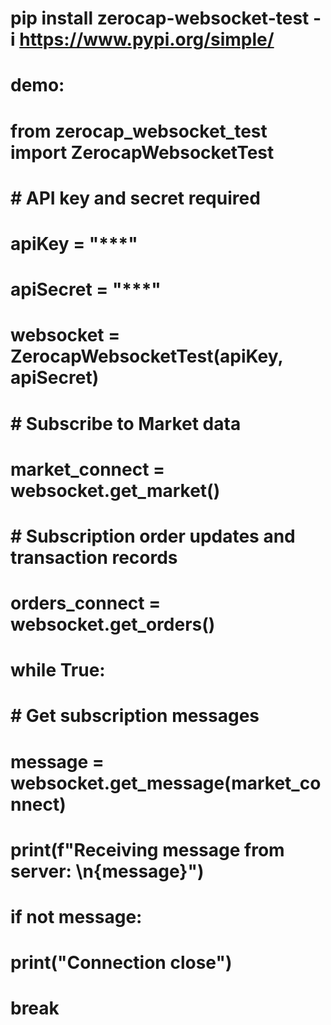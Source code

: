 # pip install zerocap-websocket-test -i https://www.pypi.org/simple/


# demo:

# from zerocap_websocket_test import ZerocapWebsocketTest
# # API key and secret required
# apiKey = "***"
# apiSecret = "***"
# 
# websocket = ZerocapWebsocketTest(apiKey, apiSecret)
# 
# # Subscribe to Market data
# market_connect = websocket.get_market()
# 
# # Subscription order updates and transaction records
# orders_connect = websocket.get_orders()
# 
# while True:
#     # Get subscription messages
#     message = websocket.get_message(market_connect)
# 
#     print(f"Receiving message from server: \n{message}")
#     if not message:
#         print("Connection close")
#         break
